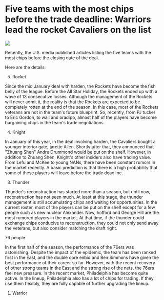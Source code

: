 # Five teams with the most chips before the trade deadline: Warriors lead the rocket Cavaliers on the list
![](https://p5.itc.cn/images01/20210311/15bcfc1b4cf24e43bbf842a3b296ccf1.jpeg)


Recently, the U.S. media published articles listing the five teams with the most chips before the closing date of the deal.

Here are the details:

5. Rocket

Since the mid January deal with harden, the Rockets have become the fish belly of the league. Before the All Star Holiday, the Rockets ended up with a wave of 13 consecutive losses. Although the management of the Rockets will never admit it, the reality is that the Rockets are expected to be completely rotten at the end of the season. In this case, most of the Rockets veterans are not in the team's future blueprint. So, recently, from PJ tucker to Eric Gordon, to wall and oradipo, almost half of the players have become bargaining chips in the team's trade negotiations.

4. Knight

In January of this year, in the deal involving harden, the Cavaliers bought a younger interior gate, jarette Allen. Shortly after that, they announced that "Zhuang Shen" Andre Drummond would be put on the shelf. However, in addition to Zhuang Shen, Knight's other insiders also have trading value. From Lefu and McKee to young NANs, there have been constant rumors in the market recently. A basic prediction is that there is a high probability that some of these players will leave before the trade deadline.

3. Thunder

Thunder's reconstruction has started more than a season, but until now, reconstruction has not seen much. At least at this stage, the thunder management is still accumulating chips and waiting for opportunities. In the current roster, most of the players can be put on the shelf except for a few people such as new nuclear Alexander. Now, hofford and George Hill are the most rumored players in the market. At that time, if the thunder could exchange chips conducive to reconstruction, they could not only send away the veterans, but also consider matching the draft right.

76 people

In the first half of the season, the performance of the 76ers was astonishing. Despite the impact of the epidemic, the team has been ranked first in the East, and the double core enbid and Ben Simmons have given the best performance of their career so far. However, with the recent recovery of other strong teams in the East and the strong rise of the nets, the 76ers feel new pressure. In the recent market, Philadelphia has become quite active. In the lineup, Philadelphia also has a lot of chips for trading. If they use them flexibly, they are fully capable of further upgrading the lineup.

1. Warrior


